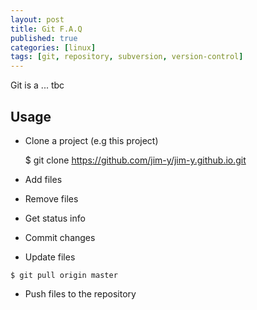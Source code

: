 ```yaml
---
layout: post
title: Git F.A.Q
published: true
categories: [linux]
tags: [git, repository, subversion, version-control]
---
```


Git is a ... tbc

## Usage

* Clone a project (e.g this project)

    $ git clone https://github.com/jim-y/jim-y.github.io.git

* Add files
* Remove files
* Get status info
* Commit changes
* Update files

```
$ git pull origin master
```

* Push files to the repository